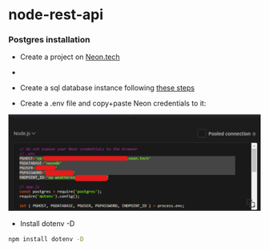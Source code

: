 # node-rest-api



### Postgres installation  

* Create a project on [Neon.tech](https://neon.tech/)  

*

* Create a sql database instance following [these steps](https://github.com/porsager/postgres)  

* Create a .env file and copy+paste Neon credentials to it:   
<img src=".\public\images\neon-postgres-credentials.png" alt="Alt text">

* Install dotenv -D  
```bash
npm install dotenv -D
```  



